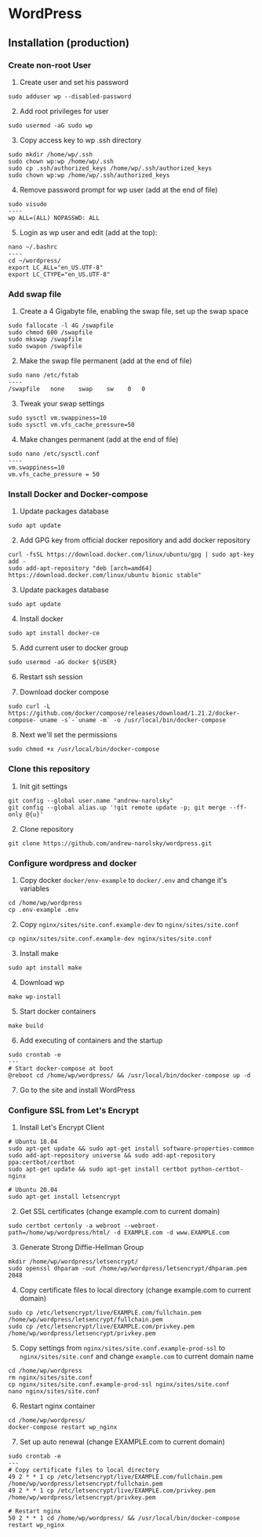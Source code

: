 # WordPress

## Installation (production)

### Create non-root User

1. Create user and set his password
```
sudo adduser wp --disabled-password
```

2. Add root privileges for user
```
sudo usermod -aG sudo wp
```

3. Copy access key to wp .ssh directory
```
sudo mkdir /home/wp/.ssh
sudo chown wp:wp /home/wp/.ssh
sudo cp .ssh/authorized_keys /home/wp/.ssh/authorized_keys
sudo chown wp:wp /home/wp/.ssh/authorized_keys
```

4. Remove password prompt for wp user (add at the end of file)
```
sudo visudo
----
wp ALL=(ALL) NOPASSWD: ALL
```

5. Login as wp user and edit (add at the top):
```
nano ~/.bashrc
----
cd ~/wordpress/
export LC_ALL="en_US.UTF-8"
export LC_CTYPE="en_US.UTF-8"
```

### Add swap file

1. Create a 4 Gigabyte file, enabling the swap file, set up the swap space
```
sudo fallocate -l 4G /swapfile
sudo chmod 600 /swapfile
sudo mkswap /swapfile
sudo swapon /swapfile
```

2. Make the swap file permanent (add at the end of file)
```
sudo nano /etc/fstab
----
/swapfile   none    swap    sw    0   0
```

3. Tweak your swap settings
```
sudo sysctl vm.swappiness=10
sudo sysctl vm.vfs_cache_pressure=50
```

4. Make changes permanent (add at the end of file)
```
sudo nano /etc/sysctl.conf
----
vm.swappiness=10
vm.vfs_cache_pressure = 50
```

### Install Docker and Docker-compose

1. Update packages database
```
sudo apt update
```

2. Add GPG key from official docker repository and add docker repository
```
curl -fsSL https://download.docker.com/linux/ubuntu/gpg | sudo apt-key add -
sudo add-apt-repository "deb [arch=amd64] https://download.docker.com/linux/ubuntu bionic stable"
```

3. Update packages database
```
sudo apt update
```

4. Install docker
```
sudo apt install docker-ce
```

5. Add current user to docker group
```
sudo usermod -aG docker ${USER}
```

6. Restart ssh session

7. Download docker compose
```
sudo curl -L https://github.com/docker/compose/releases/download/1.21.2/docker-compose-`uname -s`-`uname -m` -o /usr/local/bin/docker-compose
```

8. Next we'll set the permissions
```
sudo chmod +x /usr/local/bin/docker-compose
```

### Clone this repository

1. Init git settings
```
git config --global user.name "andrew-narolsky"
git config --global alias.up '!git remote update -p; git merge --ff-only @{u}'
```

2. Clone repository
```
git clone https://github.com/andrew-narolsky/wordpress.git
```

### Configure wordpress and docker

1. Copy docker `docker/env-example` to `docker/.env` and change it's variables
```
cd /home/wp/wordpress
cp .env-example .env
```

2. Copy `nginx/sites/site.conf.example-dev` to `nginx/sites/site.conf`
```
cp nginx/sites/site.conf.example-dev nginx/sites/site.conf
```

3. Install make
```
sudo apt install make
```

4. Download wp
```
make wp-install
```

5. Start docker containers
```
make build
```

6. Add executing of containers and the startup
```
sudo crontab -e
---
# Start docker-compose at boot
@reboot cd /home/wp/wordpress/ && /usr/local/bin/docker-compose up -d
```

7. Go to the site and install WordPress

### Configure SSL from Let's Encrypt

1. Install Let's Encrypt Client
```
# Ubuntu 18.04
sudo apt-get update && sudo apt-get install software-properties-common
sudo add-apt-repository universe && sudo add-apt-repository ppa:certbot/certbot
sudo apt-get update && sudo apt-get install certbot python-certbot-nginx

# Ubuntu 20.04
sudo apt-get install letsencrypt
```
2. Get SSL certificates (change example.com to current domain)
```
sudo certbot certonly -a webroot --webroot-path=/home/wp/wordpress/html/ -d EXAMPLE.com -d www.EXAMPLE.com
```

3. Generate Strong Diffie-Hellman Group
```
mkdir /home/wp/wordpress/letsencrypt/
sudo openssl dhparam -out /home/wp/wordpress/letsencrypt/dhparam.pem 2048
```

4. Copy certificate files to local directory (change example.com to current domain)
```
sudo cp /etc/letsencrypt/live/EXAMPLE.com/fullchain.pem /home/wp/wordpress/letsencrypt/fullchain.pem
sudo cp /etc/letsencrypt/live/EXAMPLE.com/privkey.pem /home/wp/wordpress/letsencrypt/privkey.pem
```

5. Copy settings from `nginx/sites/site.conf.example-prod-ssl` to `nginx/sites/site.conf` and change `example.com` to current domain name
```
cd /home/wp/wordpress
rm nginx/sites/site.conf
cp nginx/sites/site.conf.example-prod-ssl nginx/sites/site.conf
nano nginx/sites/site.conf
```

6. Restart nginx container
```
cd /home/wp/wordpress/ 
docker-compose restart wp_nginx
```

7. Set up auto renewal (change EXAMPLE.com to current domain)
```
sudo crontab -e
---
# Copy certificate files to local directory
49 2 * * 1 cp /etc/letsencrypt/live/EXAMPLE.com/fullchain.pem /home/wp/wordpress/letsencrypt/fullchain.pem
49 2 * * 1 cp /etc/letsencrypt/live/EXAMPLE.com/privkey.pem /home/wp/wordpress/letsencrypt/privkey.pem

# Restart nginx
50 2 * * 1 cd /home/wp/wordpress/ && /usr/local/bin/docker-compose restart wp_nginx
```